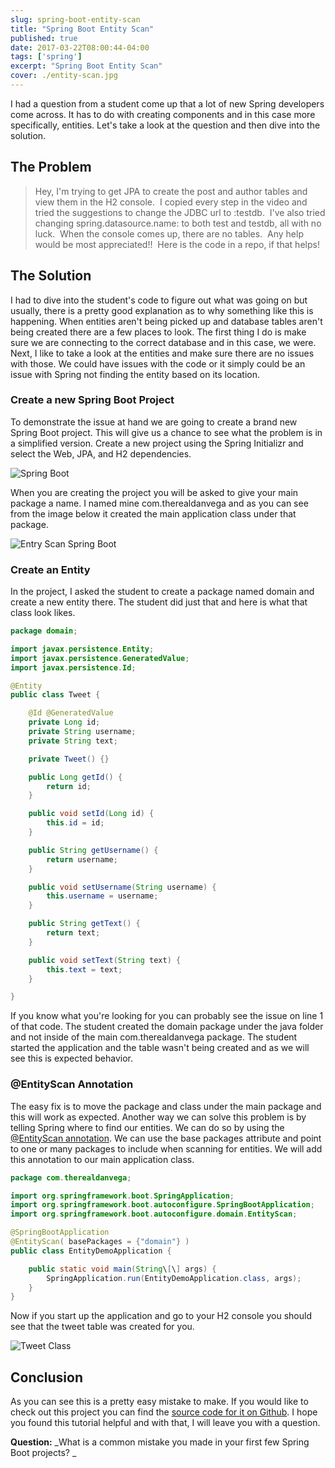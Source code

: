 ```yaml
---
slug: spring-boot-entity-scan
title: "Spring Boot Entity Scan"
published: true
date: 2017-03-22T08:00:44-04:00
tags: ['spring']
excerpt: "Spring Boot Entity Scan"
cover: ./entity-scan.jpg
---
```


I had a question from a student come up that a lot of new Spring developers come across. It has to do with creating components and in this case more specifically, entities. Let's take a look at the question and then dive into the solution.

## The Problem

> Hey, I'm trying to get JPA to create the post and author tables and view them in the H2 console.  I copied every step in the video and tried the suggestions to change the JDBC url to :testdb.  I've also tried changing spring.datasource.name: to both test and testdb, all with no luck.  When the console comes up, there are no tables.  Any help would be most appreciated!!  Here is the code in a repo, if that helps!

## The Solution

I had to dive into the student's code to figure out what was going on but usually, there is a pretty good explanation as to why something like this is happening. When entities aren't being picked up and database tables aren't being created there are a few places to look. The first thing I do is make sure we are connecting to the correct database and in this case, we were. Next, I like to take a look at the entities and make sure there are no issues with those. We could have issues with the code or it simply could be an issue with Spring not finding the entity based on its location. 

### Create a new Spring Boot Project

To demonstrate the issue at hand we are going to create a brand new Spring Boot project. This will give us a chance to see what the problem is in a simplified version. Create a new project using the Spring Initializr and select the Web, JPA, and H2 dependencies. 

![Spring Boot](./entity-demo-starter-1024x649.png)

When you are creating the project you will be asked to give your main package a name. I named mine com.therealdanvega and as you can see from the image below it created the main application class under that package. 

![Entry Scan Spring Boot](./entity-scan-project.png)              

### Create an Entity

In the project, I asked the student to create a package named domain and create a new entity there. The student did just that and here is what that class look likes. 

```java
package domain;

import javax.persistence.Entity;
import javax.persistence.GeneratedValue;
import javax.persistence.Id;

@Entity
public class Tweet {

    @Id @GeneratedValue
    private Long id;
    private String username;
    private String text;

    private Tweet() {}

    public Long getId() {
        return id;
    }

    public void setId(Long id) {
        this.id = id;
    }

    public String getUsername() {
        return username;
    }

    public void setUsername(String username) {
        this.username = username;
    }

    public String getText() {
        return text;
    }

    public void setText(String text) {
        this.text = text;
    }

}
```

If you know what you're looking for you can probably see the issue on line 1 of that code. The student created the domain package under the java folder and not inside of the main com.therealdanvega package. The student started the application and the table wasn't being created and as we will see this is expected behavior. 

### @EntityScan Annotation

The easy fix is to move the package and class under the main package and this will work as expected. Another way we can solve this problem is by telling Spring where to find our entities. We can do so by using the [@EntityScan annotation](http://docs.spring.io/spring-boot/docs/current/api/org/springframework/boot/autoconfigure/domain/EntityScan.html). We can use the base packages attribute and point to one or many packages to include when scanning for entities. We will add this annotation to our main application class. 

```java
package com.therealdanvega;

import org.springframework.boot.SpringApplication;
import org.springframework.boot.autoconfigure.SpringBootApplication;
import org.springframework.boot.autoconfigure.domain.EntityScan;

@SpringBootApplication
@EntityScan( basePackages = {"domain"} )
public class EntityDemoApplication {

	public static void main(String\[\] args) {
		SpringApplication.run(EntityDemoApplication.class, args);
	}
}
```

Now if you start up the application and go to your H2 console you should see that the tweet table was created for you. 

![Tweet Class](./tweet_class.png) 

## Conclusion

As you can see this is a pretty easy mistake to make. If you would like to check out this project you can find the [source code for it on Github](https://github.com/cfaddict/entity-scan-demo). I hope you found this tutorial helpful and with that, I will leave you with a question. 

**Question:** _What is a common mistake you made in your first few Spring Boot projects? _
